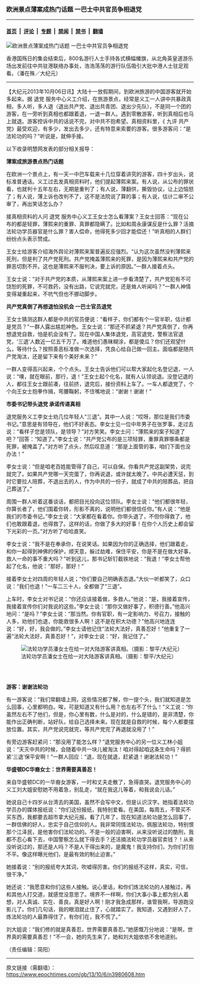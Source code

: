 ### 欧洲景点薄案成热门话题  一巴士中共官员争相退党

---

#### [首页](../../../..?n3980608) &nbsp;|&nbsp; [评论](../../../../../epoch-comment?n3980608) &nbsp;|&nbsp; [专题](../../../../../epoch-special?n3980608) &nbsp;|&nbsp; [禁闻](../../../../../epoch-news?n3980608) &nbsp;|&nbsp; [禁书](../../../../../books?n3980608) &nbsp;|&nbsp; [翻墙](https://github.com/gfw-breaker/nogfw/blob/master/README.md?n3980608)


<div><img alt="欧洲景点薄案成热门话题  一巴士中共官员争相退党" class="attachment-djy_600_400 size-djy_600_400 wp-post-image" src="https://i.epochtimes.com/assets/uploads/2013/10/131001095755100590-600x400.jpg"/>
<div class="caption">
 <p>
  香港国殇日的集会结束后，800名游行人士手持各式横幅幡旗，从北角英皇道游乐场出发前往中共驻港联络办事处，浩浩荡荡的游行队伍吸引大批中港人士驻足观看。（潘在殊／大纪元）
 </p>
</div></div><hr/><div class="post_content" id="artbody" itemprop="articleBody">
 <!-- article content begin -->
 <p>
  【大纪元2013年10月06日讯】大陆十一放假期间，到欧洲旅游的中国游客就开始多起来。据
  <ok href="https://www.epochtimes.com/gb/tag/%E9%80%80%E5%85%9A.html">
   退党
  </ok>
  服务中心义工介绍，在旅游景点，经常是义工一人讲中共暴政真相，多人听，多人退（退出共产党、退出共青团、退出少先队），不是同一个团的游客，在一旁听到真相也都跟着退，一退一群人。遇到零散游客，听到真相后也马上就退。游客控诉中共的话说不完，对中共不抱希望。真相资料里，《
  <ok href="https://www.epochtimes.com/gb/tag/%E4%B9%9D%E8%AF%84.html">
   九评
  </ok>
  共产党》最受欢迎，有多少，发出去多少，还有特意来索要的游客。很多游客问：“是法轮功的吗？”听说是，就伸手接。
 </p>
 <p>
  以下收录明慧网发表的部分相关报导：
 </p>
 <p>
  <b>
   薄案成旅游景点热门话题
  </b>
 </p>
 <p>
  在欧洲一个景点上，有一天一中巴车载来十几位穿着讲究的游客，四十岁出头，说标准普通话。义工过去发真相资料时，他们提起薄熙来案。有人说，从公布的罪状看，也就判十五年左右，无期是重判了；有人说，薄翻供，撕毁协议，让上边恼怒了；有人说，薄上诉也改判不了，这不是法院说了算的事；有人说，估计二审不公审了，再出笑话怎么办？
 </p>
 <p>
  接真相资料的人问
  <ok href="https://www.epochtimes.com/gb/tag/%E9%80%80%E5%85%9A.html">
   退党
  </ok>
  服务中心义工王女士怎么看薄案？王女士回答：“现在公布的都是轻罪，薄熙来的重罪、真罪都隐瞒了。比如和周永康谋反是什么罪？活摘法轮功学员器官是什么罪？害人偿命，他得死多少回才能偿还！”听真相的人群们纷纷点头表示赞成。
 </p>
 <p>
  王女士给游客介绍海外舆论对薄熙来案普遍反应强烈。“认为这次虽然没判薄熙来死刑，但是判了共产党死刑。共产党掩盖薄熙来的死罪，是因为薄熙来和共产党的罪恶切割不开。这也是薄熙来不服判决，要上诉的原因。”一群人接着点头。
 </p>
 <p>
  王女士说：“对于共产党的本质，从薄熙来案上进一步看清楚了，共产党犯有不可饶恕的死罪，不可救药，没有出路，它说完就完，还是耸人听闻吗？”一群人神情变得凝重起来，不吭气但也不挪动脚步。
 </p>
 <p>
  <b>
   共产党真倒了再想退怕没机会  一巴士官员退党
  </b>
 </p>
 <p>
  王女士猜测这群人都是中共的官员便说：“看样子，你们都有个一官半职，估计都是党员？”一群人露出尴尬神色。王女士说：“那还不抓紧退？共产党真倒了，你再想退党自救，怕是机会没有了。现在中国人集体退党，高官退党，警察法官退党，‘三退’人数近一亿五千万了。难道他们愚昧糊涂，都是傻瓜？你们还观望什么，等待什么？按照善恶标准做一次选择，凭良心给自己做一回主。面临都是随共产党淘汰，还是留下来有个美好未来？”
 </p>
 <p>
  一群人变得高兴起来，个个点头。王女士告诉他们可以帮大家起化名登记退，一人说：“噢，就在眼前，那行，退！”王女士起个化名，就有人认领说退。没登记退的人，都往王女士跟前凑，往前挤，退完后，接份资料上车了。一车人都退党了，个个向王女士抱拳作揖，弯腰鞠躬，不住嘴地说：“谢谢！谢谢！”
 </p>
 <p>
  <b>
   市委书记带头退党 承诺传递真相
  </b>
 </p>
 <p>
  退党服务义工李女士劝几位年轻人“三退”。其中一人说：“哎呀，那位是我们市委书记。”意思是有领导在，他们不好表态。李女士见一位中年男子在张罗事，走过去说：“看样子您是领队，是领导？”对方笑笑。李女士问：“薄熙来的案子知道了吧？”回答：“知道了。”李女士说：“共产党公布的是三项轻罪，重罪真罪哪条都是死罪，被掩盖了。”对方听了点头，然后叹息道：“那是上面管的事，咱们下面也没办法！”
 </p>
 <p>
  李女士说：“但是咱老百姓能管得了自己，可以自保。你看共产党这副架势，说完就完了。如果共产党哪一天完蛋了，你再说退，或许就太晚了。中共必遭天惩，到时它要拉人陪葬，不退出去的人，作为中共的一份子，就成了中共的陪葬品，把自己葬送了。”
 </p>
 <p>
  周围一群人听着这番谈话，都把目光投向这位领队。李女士说：“他们都很年轻，你算长者了，他们围着你转，形影不离的，说明他们都很信任你。”有人说：“他是我们的市委书记。”李女士说：“大家都在看着你。你带头退了，不但你得救了，他们也敢跟着退，也得救了。这样的话，你做了多大的好事！在你个人历史上都会留下光彩的一页。”对方听了哈哈直笑。
 </p>
 <p>
  李女士说：“我不是在奉承你，在说笑话。如果因为你的正确选择，他们跟着走，和你一起得到神佛的保护，顺天意，躲过劫难，保住平安，你是不是在做大好事，救人一命的事不重大吗？”听到这儿，那书记斩钉截铁地说：“我退！”李女士帮他起了化名，他说：“那好，那好！”
 </p>
 <p>
  接着李女士对四周的年轻人说；“你们要自己明确表态退。”大伙一听都笑了，众口说：“我们也退！”一车二三十人，全都做了“三退”。
 </p>
 <p>
  上车时，李女士对书记说：“你还应该接着做，多救人。”他说：“是，我接着宣传，我接着宣传你们对我说的这些。”李女士说：“那你又做好事了，积德行善。”他高兴地问：“是吗？”李女士说：“那当然。你有官职，有一定影响力、号召力，接触的人多，劝他们也退，你能救很多人啊！这不是在积大功德？”他高兴地连连说：“好，好，我会做的。”李女士请他记住“法轮大法好，真善忍好！”他重复了一遍“法轮大法好，真善忍好！”，对李女士说：“好，我记住了。”
 </p>
 <figure aria-describedby="caption-attachment-6753294" class="wp-caption aligncenter" id="attachment_6753294" style="width: 600px">
  <ok href=" https://i.epochtimes.com/assets/uploads/2013/10/1310070900112158-600x387.jpg" rel="noreferrer noopener" target="_blank">
   <img alt="法轮功学员潘女士在给一对大陆游客讲真相。（摄影：黎平/大纪元）" class="size-large wp-image-6753294" src="https://i.epochtimes.com/assets/uploads/2013/10/1310070900112158-600x387.jpg" title="法轮功学员潘女士在给一对大陆游客讲真相。（摄影：黎平/大纪元）"/>
  </ok>
  <br/><figcaption class="wp-caption-text" id="caption-attachment-6753294">
   法轮功学员潘女士在给一对大陆游客讲真相。（摄影：黎平/大纪元）
  </figcaption><br/>
 </figure><br/>
 <p>
  <b>
   游客：谢谢法轮功
  </b>
 </p>
 <p>
  有一游客说：“我们常翻墙上网，这些情况都了解，你一提个头，我们就知道是怎么回事，心里都明白。唉，可是知道又有什么用？也左右不了什么！”义工说：“你虽然左右不了他们，但是，你心里有数，什么是对的，什么是错的，是非清楚，你能作出正确判断，站好队，给自己选择未来。现在就是自救的时候，每个人都要摆放位置。其实，共产党说完就完，等共产党完了再退就没用了！”
 </p>
 <p>
  有旁边游客赶紧问：“那没用了能怎么样？”退党服务中心的另一位义工林小姐说：“天灭中共的时候，会随着中共一块儿被淘汰！咱对得起咱这条生命吗？得抓紧‘三退’保平安啊！”一群人回应：“退，现在就退，赶紧退！谢谢法轮功！”
 </p>
 <p>
  <b>
   华盛顿DC华裔女士：世界需要真善忍！
  </b>
 </p>
 <p>
  来自华盛顿DC的一华裔女游客，一时和丈夫走散了，急得直哭。退党服务中心的义工刘大姐安慰她不用着急，别乱走，“就在我这儿等着，和我说会儿话。”
 </p>
 <p>
  她说自己十四岁从台湾去的美国，虽然不会写中文，但是认识汉字。她指着法轮功学员办的媒体报纸说：“你们这份报纸，我特别爱看。在美国，每周五，不管买不买东西，我都要去超市拿大纪元报。看了几年了，现在知道法轮功是怎么回事了，一群信佛的好人，忠实于自己信仰的人。我非常同情法轮功，佩服法轮功，特别恨那个江泽民，是他害你们法轮功的。不是一般的迫害啊，从来没听说过的酷刑，我都不忍心看下去，中国警察怎么就下得去手？还活摘法轮功学员器官卖钱？！从来没听说过的，那还是人吗？不是人干得出来的，是魔鬼！我支持你们，为你们打抱不平。像这样曝光他们，是最有效的制止迫害。”
 </p>
 <p>
  她接着说：“别的报纸夸大其词，吹嘘得厉害。你们的报纸不这样，真实，可信，很干净。”
 </p>
 <p>
  她还说：“我愿意和你们这些人接触。说心里话，和你们炼法轮功的人接触过，再和其他人打交道，就感觉没意思了。境界不一样啊，你们大事小事上都为别人着想，对人真诚、实在、善良。真是好人啊！刚才我急成那样，谁管我啊，导游跑没影儿了。你们几句话，我的眼泪就止住了，心就踏实了。我知道，又遇到好人了，炼法轮功的人最靠得住了，有你们在，我不慌了。”
 </p>
 <p>
  刘大姐说：“我们修的就是真善忍，世界需要真善忍。”她感慨万分地说：“是啊，世界真的需要真善忍！”不一会，她的先生来了，她和刘大姐依依不舍地道别。
 </p>
 <p>
  （责任编辑：简阳）
 </p>
 <!-- article content end -->
 <div id="below_article_ad">
 </div>
</div>


---

原文链接（需翻墙）：https://www.epochtimes.com/gb/13/10/6/n3980608.htm